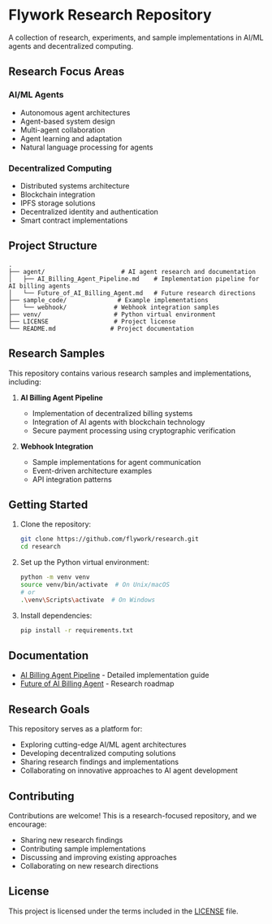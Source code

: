 # Flywork Research Repository

A collection of research, experiments, and sample implementations in AI/ML agents and decentralized computing.

## Research Focus Areas

### AI/ML Agents
- Autonomous agent architectures
- Agent-based system design
- Multi-agent collaboration
- Agent learning and adaptation
- Natural language processing for agents

### Decentralized Computing
- Distributed systems architecture
- Blockchain integration
- IPFS storage solutions
- Decentralized identity and authentication
- Smart contract implementations

## Project Structure

```
.
├── agent/                     # AI agent research and documentation
│   ├── AI_Billing_Agent_Pipeline.md    # Implementation pipeline for AI billing agents
│   └── Future_of_AI_Billing_Agent.md   # Future research directions
├── sample_code/              # Example implementations
│   └── webhook/             # Webhook integration samples
├── venv/                    # Python virtual environment
├── LICENSE                  # Project license
└── README.md               # Project documentation
```

## Research Samples

This repository contains various research samples and implementations, including:

1. **AI Billing Agent Pipeline**
   - Implementation of decentralized billing systems
   - Integration of AI agents with blockchain technology
   - Secure payment processing using cryptographic verification

2. **Webhook Integration**
   - Sample implementations for agent communication
   - Event-driven architecture examples
   - API integration patterns

## Getting Started

1. Clone the repository:
   ```bash
   git clone https://github.com/flywork/research.git
   cd research
   ```

2. Set up the Python virtual environment:
   ```bash
   python -m venv venv
   source venv/bin/activate  # On Unix/macOS
   # or
   .\venv\Scripts\activate  # On Windows
   ```

3. Install dependencies:
   ```bash
   pip install -r requirements.txt
   ```

## Documentation

- [AI Billing Agent Pipeline](agent/AI_Billing_Agent_Pipeline.md) - Detailed implementation guide
- [Future of AI Billing Agent](agent/Future_of_AI_Billing_Agent.md) - Research roadmap

## Research Goals

This repository serves as a platform for:
- Exploring cutting-edge AI/ML agent architectures
- Developing decentralized computing solutions
- Sharing research findings and implementations
- Collaborating on innovative approaches to AI agent development

## Contributing

Contributions are welcome! This is a research-focused repository, and we encourage:
- Sharing new research findings
- Contributing sample implementations
- Discussing and improving existing approaches
- Collaborating on new research directions

## License

This project is licensed under the terms included in the [LICENSE](LICENSE) file.